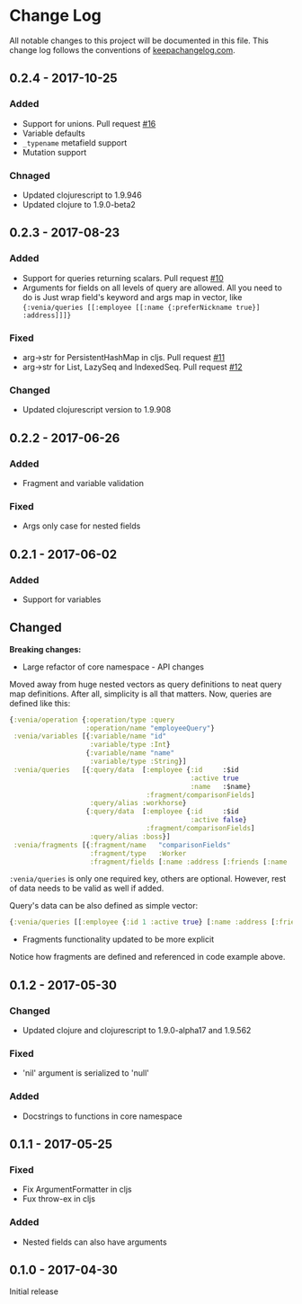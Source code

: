 # Change Log
All notable changes to this project will be documented in this file. This change log follows the conventions of [keepachangelog.com](http://keepachangelog.com/).

## 0.2.4 - 2017-10-25
### Added
- Support for unions. Pull request [#16](https://github.com/Vincit/venia/pull/16)
- Variable defaults
- `_typename` metafield support
- Mutation support

### Chnaged
- Updated clojurescript to 1.9.946
- Updated clojure to 1.9.0-beta2

## 0.2.3 - 2017-08-23
### Added 
- Support for queries returning scalars. Pull request [#10](https://github.com/Vincit/venia/pull/10)
- Arguments for fields on all levels of query are allowed. 
All you need to do is Just wrap field's keyword and args map in vector, like `{:venia/queries [[:employee [[:name {:preferNickname true}] :address]]]}`

### Fixed
- arg->str for PersistentHashMap in cljs. Pull request [#11](https://github.com/Vincit/venia/pull/11)
- arg->str for List, LazySeq and IndexedSeq. Pull request [#12](https://github.com/Vincit/venia/pull/12)

### Changed
- Updated clojurescript version to 1.9.908

## 0.2.2 - 2017-06-26
### Added
- Fragment and variable validation

### Fixed
- Args only case for nested fields


## 0.2.1 - 2017-06-02
### Added 
- Support for variables

## Changed
**Breaking changes:**
- Large refactor of core namespace - API changes

Moved away from huge nested vectors as query definitions to neat query map definitions. After all, simplicity is all that matters.
Now, queries are defined like this:
```clj
{:venia/operation {:operation/type :query
                   :operation/name "employeeQuery"}
 :venia/variables [{:variable/name "id"
                    :variable/type :Int}
                   {:variable/name "name"
                    :variable/type :String}]
 :venia/queries   [{:query/data  [:employee {:id     :$id
                                             :active true
                                             :name   :$name}
                                  :fragment/comparisonFields]
                    :query/alias :workhorse}
                   {:query/data  [:employee {:id     :$id
                                             :active false}
                                  :fragment/comparisonFields]
                    :query/alias :boss}]
 :venia/fragments [{:fragment/name   "comparisonFields"
                    :fragment/type   :Worker
                    :fragment/fields [:name :address [:friends [:name :email]]]}]}
```

`:venia/queries` is only one required key, others are optional. However, rest of data needs to be valid as well if added.

Query's data can be also defined as simple vector:

```clj
{:venia/queries [[:employee {:id 1 :active true} [:name :address [:friends {:id 1} [:name :email]]]]]}
```
- Fragments functionality updated to be more explicit

Notice how fragments are defined and referenced in code example above. 


## 0.1.2 - 2017-05-30
### Changed
- Updated clojure and clojurescript to 1.9.0-alpha17 and 1.9.562

### Fixed
- 'nil' argument is serialized to 'null'

### Added
- Docstrings to functions in core namespace

## 0.1.1 - 2017-05-25
### Fixed
- Fix ArgumentFormatter in cljs
- Fux throw-ex in cljs

### Added
- Nested fields can also have arguments

## 0.1.0 - 2017-04-30
Initial release